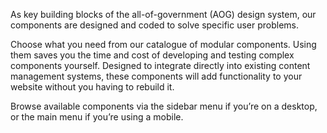 As key building blocks of the all-of-government (AOG) design system, our components are designed and coded to solve specific user problems.

Choose what you need from our catalogue of modular components. Using them saves you the time and cost of developing and testing complex components yourself. Designed to integrate directly into existing content management systems, these components will add functionality to your website without you having to rebuild it.

Browse available components via the sidebar menu if you’re on a desktop, or the main menu if you’re using a mobile.
